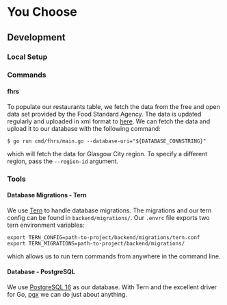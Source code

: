 # You Choose

## Development

### Local Setup



### Commands

#### fhrs

To populate our restaurants table, we fetch the data from the free and open data set provided by the Food Standard Agency. The data is updated regularly and uploaded in xml format to [here](https://ratings.food.gov.uk/open-data). We can fetch the data and upload it to our database with the following command:

~~~shell
$ go run cmd/fhrs/main.go --database-uri="${DATABASE_CONNSTRING}"
~~~

which will fetch the data for Glasgow City region. To specify a different region, pass the `--region-id` argument.

### Tools

#### Database Migrations - Tern

We use [Tern](https://github.com/jackc/tern) to handle database migrations. The migrations and our tern config can be found in `backend/migrations/`. Our `.envrc` file exports two tern environment variables:

~~~shell
export TERN_CONFIG=path-to-project/backend/migrations/tern.conf
export TERN_MIGRATIONS=path-to-project/backend/migrations/
~~~

which allows us to run tern commands from anywhere in the command line.

#### Database - PostgreSQL

We use [PostgreSQL 16](https://www.postgresql.org/docs/16/index.html) as our database. With Tern and the excellent driver for Go, [pgx](https://github.com/jackc/pgx) we can do just about anything.
